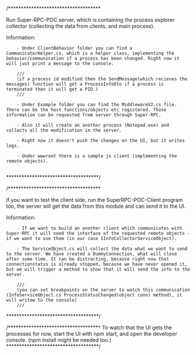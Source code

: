 /************************************

Run Super-RPC-POC server, which is containing the process explorer collector (collecting the data from clients, and main process).

Information:

        - Under ClientBehavior folder you can find a CommunicatorHelper.cs, which is a helper class, implementing the behavior/communication if a process has been changed. Right now it will just print a message to the console. 

        ///
        (if a process id modified then the SendMessage(which recieves the messages) function will get a ProcessInfoDto if a process is terminated then it will get a PID.)
        ///

        - Under Example folder you can find the MiddlewareV2.cs file. There can be the host functions/objects etc registered. Those information can be requested from server through Super-RPC. 

        - Also it will create an another process (Notepad.exe) and collects all the modification in the server.
        
        - Right now it doesn't push the changes on the UI, but it writes logs.

        - Under wwwroot there is a sample js client (implementing the remote objects).
        `
************************************/

/************************************

If you want to test the client side, run the SuperRPC-POC-Client program too, the server will get the data from this module and can send it to the UI.

Information:

        - If we want to build an another client which communicates with Super-RPC it will need the interface of the requested remote objects -  if we want to use them (in our case IInfoCollectorServiceObject).

        - The ServiceObject.cs will collect the data what we want to send to the server. We have created a DummyConnection, what will close after some time. It can be distracting, because right now that connectionstatus is already stopped, because we have never opened it, but we will trigger a method to show that it will send the info to the server.

        ///
        (you can set breakpoints on the server to watch this communication (InfoServiceObject.cs ProcessStatusChanged(object conn) method), it will writew to the console)
        ///
************************************/

/************************************
To watch that the UI gets the processes for now, start the UI with npm start, and open the developer console. (npm install might be needed too.)
************************************/